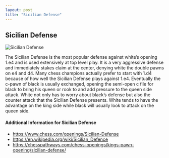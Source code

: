 ```yaml
---
layout: post
title: "Sicilian Defense"
---
```


## Sicilian Defense

![Sicilian Defense](https://www.thechesswebsite.com/wp-content/uploads/2012/07/sicilian-big.jpg)

The Sicilian Defense is the most popular defense against white’s opening 1.e4 and is used extensively at top level play. It is a very aggressive defense and immediately stakes claim at the center, denying white the double pawns on e4 and d4. Many chess champions actually prefer to start with 1.d4 because of how well the Sicilian Defense plays against 1.e4.
Eventually the c-pawn of black is usually exchanged, opening the semi-open c file for black to bring his queen or rook to and add pressure to the queen side attack.
White not only has to worry about black’s defense but also the counter attack that the Sicilian Defense presents. White tends to have the advantage on the king side while black will usually look to attack on the queen side.


#### Additional Information for Sicilian Defense

- https://www.chess.com/openings/Sicilian-Defense
- https://en.wikipedia.org/wiki/Sicilian_Defence
- https://chesspathways.com/chess-openings/kings-pawn-opening/sicilian-defense/
